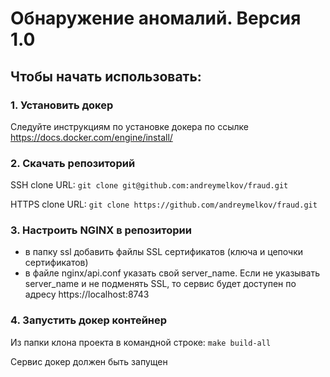 # Обнаружение аномалий. Версия 1.0

## Чтобы начать использовать:

### 1. Установить докер
Следуйте инструкциям по установке докера по ссылке https://docs.docker.com/engine/install/

### 2. Скачать репозиторий

SSH clone URL: `git clone git@github.com:andreymelkov/fraud.git`

HTTPS clone URL: `git clone https://github.com/andreymelkov/fraud.git`

### 3. Настроить NGINX в репозитории
- в папку ssl добавить файлы SSL сертификатов (ключа и цепочки сертификатов)
- в файле nginx/api.conf указать свой server_name. Если не указывать server_name и не подменять SSL, то сервис будет доступен по адресу https://localhost:8743

### 4. Запустить докер контейнер
Из папки клона проекта в командной строке: `make build-all`

Сервис докер должен быть запущен
